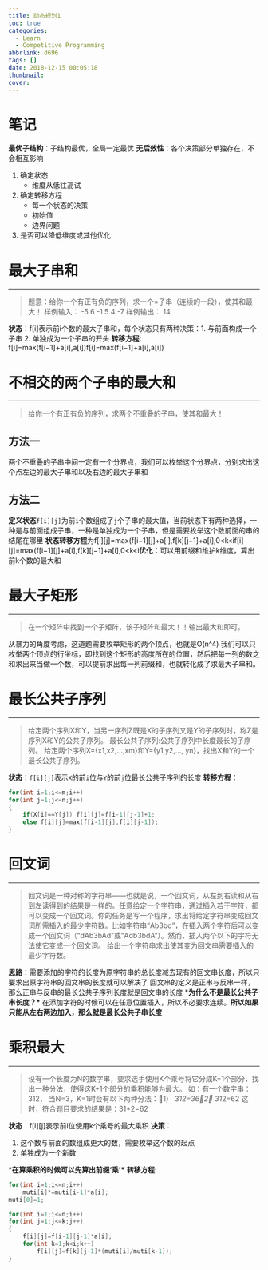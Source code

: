 ```yaml
---
title: 动态规划1
toc: true
categories:
  - Learn
  - Competitive Programming
abbrlink: d696
tags: []
date: 2018-12-15 00:05:18
thumbnail:
cover:
---
```


# 笔记

**最优子结构**：子结构最优，全局一定最优
**无后效性**：各个决策部分单独存在，不会相互影响

1. 确定状态
   - 维度从低往高试
2. 确定转移方程
   - 每一个状态的决策
   - 初始值
   - 边界问题
3. 是否可以降低维度或其他优化

# 最大子串和

------

> 题意：给你一个有正有负的序列，求一个=子串（连续的一段），使其和最大！
> 样例输入： -5 6 -1 5 4 -7
> 样例输出： 14

**状态**：f[i]表示前i个数的最大子串和，每个状态只有两种决策：1. 与前面构成一个子串 2. 单独成为一个子串的开头
**转移方程**: f[i]=max(f[i−1]+a[i],a[i])f[i]=max(f[i−1]+a[i],a[i])

# 不相交的两个子串的最大和

------

> 给你一个有正有负的序列，求两个不重叠的子串，使其和最大！

## 方法一

两个不重叠的子串中间一定有一个分界点，我们可以枚举这个分界点，分别求出这个点左边的最大子串和以及右边的最大子串和

## 方法二

**定义状态**`f[i][j]`为前`i`个数组成了`j`个子串的最大值，当前状态下有两种选择，一种是与前面组成子串，一种是单独成为一个子串，但是需要枚举这个数前面的串的结尾在哪里
**状态转移方程**为f[i][j]=max(f[i−1][j]+a[i],f[k][j−1]+a[i],0<k<if[i][j]=max(f[i−1][j]+a[i],f[k][j−1]+a[i],0<k<i​
**优化**：可以用前缀和维护k维度，算出前k个数的最大和

# 最大子矩形

------

> 在一个矩阵中找到一个子矩阵，该子矩阵和最大！！输出最大和即可。

从暴力的角度考虑，这道题需要枚举矩形的两个顶点，也就是O(n^4)
我们可以只枚举两个顶点的行坐标，即找到这个矩形的高度所在的位置，然后把每一列的数之和求出来当做一个数，可以提前求出每一列前缀和，也就转化成了求最大子串和。

# 最长公共子序列

------

> 给定两个序列X和Y，当另一序列Z既是X的子序列又是Y的子序列时，称Z是序列X和Y的公共子序列。
> 最长公共子序列:公共子序列中长度最长的子序列。
> 给定两个序列X={x1,x2,…,xm}和Y={y1,y2,…, yn}，找出X和Y的一个最长公共子序列。

**状态**：`f[i][j]`表示`X`的前`i`位与`Y`的前`j`位最长公共子序列的长度
**转移方程**：

```C++
for(int i=1;i<=m;i++)
for(int j=1;j<=n;j++)
{
    if(X[i]==Y[j]) f[i][j]=f[i-1][j-1]+1;
    else f[i][j]=max(f[i-1][j],f[i][j-1]);
}
```

# 回文词

------

> 回文词是一种对称的字符串——也就是说，一个回文词，从左到右读和从右到左读得到的结果是一样的。任意给定一个字符串，通过插入若干字符，都可以变成一个回文词。你的任务是写一个程序，求出将给定字符串变成回文词所需插入的最少字符数。比如字符串“Ab3bd”，在插入两个字符后可以变成一个回文词（“dAb3bAd”或“Adb3bdA”）。然而，插入两个以下的字符无法使它变成一个回文词。
> 给出一个字符串求出使其变为回文串需要插入的最少字符数。

**思路**：需要添加的字符的长度为原字符串的总长度减去现有的回文串长度，所以只要求出原字符串的回文串的长度就可以解决了
回文串的定义是正串与反串一样，那么正串与反串的最长公共子序列长度就是回文串的长度
***为什么不是最长公共子串长度？\*** 在添加字符的时候可以在任意位置插入，所以不必要求连续。**所以如果只能从左右两边加入，那么就是最长公共子串长度**

# 乘积最大

------

> 设有一个长度为N的数字串，要求选手使用K个乘号将它分成K+1个部分，找出一种分法，使得这K+1个部分的乘积能够为最大。
> 如：有一个数字串：312， 当N=3，K=1时会有以下两种分法：1） 3*12=362） 31*2=62
> 这时，符合题目要求的结果是：31*2=62

**状态**：f[i][j]表示前i位使用k个乘号的最大乘积
**决策**：

1. 这个数与前面的数组成更大的数，需要枚举这个数的起点
2. 单独成为一个新数

***在算乘积的时候可以先算出前缀‘乘’\***
**转移方程**:

```C++
for(int i=1;i<=n;i++)
    muti[i]*=muti[i-1]*a[i];
muti[0]=1;

for(int i=1;i<=n;i++)
for(int j=1;j<=k;j++)
{
    f[i][j]=f[i-1][j-1]*a[i];
    for(int k=1;k<i;k++)
        f[i][j]=f[k][j-1]*(muti[i]/muti[k-1]);
}
```